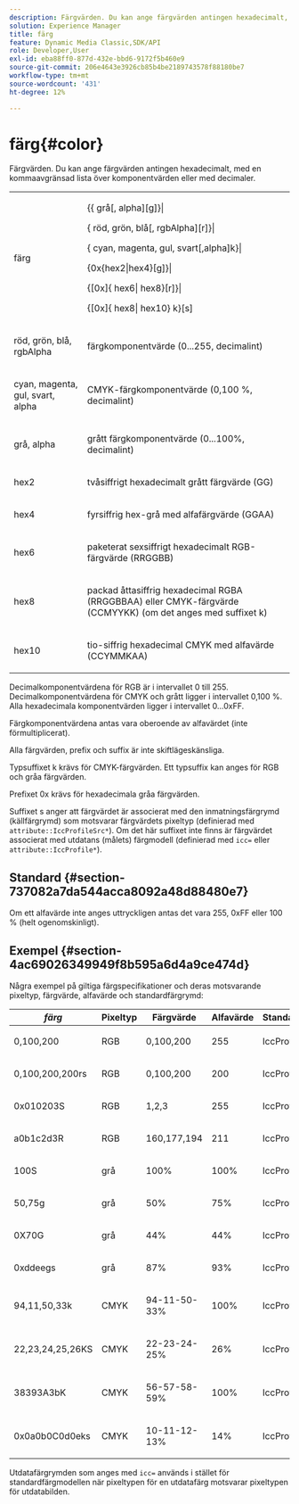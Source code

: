 ```yaml
---
description: Färgvärden. Du kan ange färgvärden antingen hexadecimalt, med en kommaavgränsad lista över komponentvärden eller med decimaler.
solution: Experience Manager
title: färg
feature: Dynamic Media Classic,SDK/API
role: Developer,User
exl-id: eba88ff0-877d-432e-bbd6-9172f5b460e9
source-git-commit: 206e4643e3926cb85b4be2189743578f88180be7
workflow-type: tm+mt
source-wordcount: '431'
ht-degree: 12%

---
```


# färg{#color}

Färgvärden. Du kan ange färgvärden antingen hexadecimalt, med en kommaavgränsad lista över komponentvärden eller med decimaler.

<table id="simpletable_9EBE66066E854ABE978F8F7ADC66BDE3"> 
 <tr class="strow"> 
  <td class="stentry"> <p><span class="codeph"> <span class="varname"> färg</span> </span> </p></td> 
  <td class="stentry"> <p> <span class="codeph">{{<span class="varname"> grå</span>[,<span class="varname"> alpha</span>][g]}|</span> </p> <p> <span class="codeph"> {<span class="varname"> röd</span>,<span class="varname"> grön</span>,<span class="varname"> blå</span>[,<span class="varname"> rgbAlpha</span>][r]}|</span> </p> <p> <span class="codeph"> {<span class="varname"> cyan</span>, <span class="varname"> magenta</span>, <span class="varname"> gul</span>, <span class="varname"> svart</span>[,alpha]k}|</span> </p> <p> <span class="codeph"> {0x{hex2|hex4}[g]}|</span> </p> <p> <span class="codeph">{[0x]{<span class="varname"> hex6</span>|<span class="varname"> hex8</span>}[r]}|</span> </p> <p> <span class="codeph"> {[0x]{<span class="varname"> hex8</span>|<span class="varname"> hex10</span>} k}[s]</span> </p> </td> 
 </tr> 
 <tr class="strow"> 
  <td class="stentry"> <p><span class="codeph"> <span class="varname"> röd</span>, <span class="varname"> grön</span>, <span class="varname"> blå</span>, <span class="varname"> rgbAlpha</span></span> </p> </td> 
  <td class="stentry"> <p>färgkomponentvärde (0...255, decimalint) </p> </td> 
 </tr> 
 <tr class="strow"> 
  <td class="stentry"> <p><span class="codeph"> <span class="varname"> cyan</span>, <span class="varname"> magenta</span>, <span class="varname"> gul</span>, <span class="varname"> svart</span>, <span class="varname"> alpha</span></span> </p></td> 
  <td class="stentry"> <p>CMYK-färgkomponentvärde (0,100 %, decimalint) </p></td> 
 </tr> 
 <tr class="strow"> 
  <td class="stentry"> <p><span class="codeph"> <span class="varname"> grå</span>, <span class="varname"> alpha</span></span> </p> </td> 
  <td class="stentry"> <p>grått färgkomponentvärde (0...100%, decimalint) </p> </td> 
 </tr> 
 <tr class="strow"> 
  <td class="stentry"> <p><span class="codeph"> <span class="varname"> hex2</span> </span> </p></td> 
  <td class="stentry"> <p>tvåsiffrigt hexadecimalt grått färgvärde (GG) </p></td> 
 </tr> 
 <tr class="strow"> 
  <td class="stentry"> <p><span class="codeph"> <span class="varname"> hex4</span> </span> </p> </td> 
  <td class="stentry"> <p>fyrsiffrig hex-grå med alfafärgvärde (GGAA) </p> </td> 
 </tr> 
 <tr class="strow"> 
  <td class="stentry"> <p><span class="codeph"> <span class="varname"> hex6</span> </span> </p> </td> 
  <td class="stentry"> <p>paketerat sexsiffrigt hexadecimalt RGB-färgvärde (RRGGBB) </p></td> 
 </tr> 
 <tr class="strow"> 
  <td class="stentry"> <p><span class="codeph"> <span class="varname"> hex8</span> </span> </p> </td> 
  <td class="stentry"> <p>packad åttasiffrig hexadecimal RGBA (RRGGBBAA) eller CMYK-färgvärde (CCMYYKK) (om det anges med suffixet k) </p></td> 
 </tr> 
 <tr class="strow"> 
  <td class="stentry"> <p><span class="codeph"> <span class="varname"> hex10</span> </span> </p></td> 
  <td class="stentry"> <p>tio-siffrig hexadecimal CMYK med alfavärde (CCYMMKAA) </p> </td> 
 </tr> 
</table>

Decimalkomponentvärdena för RGB är i intervallet 0 till 255. Decimalkomponentvärdena för CMYK och grått ligger i intervallet 0,100 %. Alla hexadecimala komponentvärden ligger i intervallet 0...0xFF.

Färgkomponentvärdena antas vara oberoende av alfavärdet (inte förmultiplicerat).

Alla färgvärden, prefix och suffix är inte skiftlägeskänsliga.

Typsuffixet k krävs för CMYK-färgvärden. Ett typsuffix kan anges för RGB och gråa färgvärden.

Prefixet 0x krävs för hexadecimala gråa färgvärden.

Suffixet s anger att färgvärdet är associerat med den inmatningsfärgrymd (källfärgrymd) som motsvarar färgvärdets pixeltyp (definierad med `attribute::IccProfileSrc*`). Om det här suffixet inte finns är färgvärdet associerat med utdatans (målets) färgmodell (definierad med `icc=` eller `attribute::IccProfile*`).

## Standard {#section-737082a7da544acca8092a48d88480e7}

Om ett alfavärde inte anges uttryckligen antas det vara 255, 0xFF eller 100 % (helt ogenomskinligt).

## Exempel {#section-4ac69026349949f8b595a6d4a9ce474d}

Några exempel på giltiga färgspecifikationer och deras motsvarande pixeltyp, färgvärde, alfavärde och standardfärgrymd:

<table id="table_1539E74A1EC545F1B5398D86A27079D1"> 
 <thead> 
  <tr> 
   <th class="entry"> <b> <i>färg</i> </b> </th> 
   <th class="entry"> <b>Pixeltyp</b> </th> 
   <th class="entry"> <b>Färgvärde</b> </th> 
   <th class="entry"> <b>Alfavärde</b> </th> 
   <th class="entry"> <b>Standardfärgrymd </b> </th> 
  </tr> 
 </thead>
 <tbody> 
  <tr> 
   <td> <p>0,100,200 </p> </td> 
   <td> <p>RGB </p> </td> 
   <td> <p>0,100,200 </p> </td> 
   <td> <p>255 </p> </td> 
   <td> <p> <span class="codeph"> IccProfileRgb</span> </p> </td> 
  </tr> 
  <tr> 
   <td> <p>0,100,200,200rs </p> </td> 
   <td> <p>RGB </p> </td> 
   <td> <p>0,100,200 </p> </td> 
   <td> <p>200 </p> </td> 
   <td> <p> <span class="codeph"> IccProfileSrcRgb</span> </p> </td> 
  </tr> 
  <tr> 
   <td> <p>0x010203S </p> </td> 
   <td> <p>RGB </p> </td> 
   <td> <p>1,2,3 </p> </td> 
   <td> <p>255 </p> </td> 
   <td> <p> <span class="codeph"> IccProfileSrcRgb</span> </p> </td> 
  </tr> 
  <tr> 
   <td> <p>a0b1c2d3R </p> </td> 
   <td> <p>RGB </p> </td> 
   <td> <p>160,177,194 </p> </td> 
   <td> <p>211 </p> </td> 
   <td> <p> <span class="codeph"> IccProfileRgb</span> </p> </td> 
  </tr> 
  <tr> 
   <td> <p>100S </p> </td> 
   <td> <p>grå </p> </td> 
   <td> <p>100% </p> </td> 
   <td> <p>100% </p> </td> 
   <td> <p> <span class="codeph"> IccProfileSrcGray</span> </p> </td> 
  </tr> 
  <tr> 
   <td> <p>50,75g </p> </td> 
   <td> <p>grå </p> </td> 
   <td> <p>50% </p> </td> 
   <td> <p>75% </p> </td> 
   <td> <p> <span class="codeph"> IccProfileGray</span> </p> </td> 
  </tr> 
  <tr> 
   <td> <p>0X70G </p> </td> 
   <td> <p>grå </p> </td> 
   <td> <p>44% </p> </td> 
   <td> <p>44% </p> </td> 
   <td> <p> <span class="codeph"> IccProfileGray</span> </p> </td> 
  </tr> 
  <tr> 
   <td> <p>0xddeegs </p> </td> 
   <td> <p>grå </p> </td> 
   <td> <p>87% </p> </td> 
   <td> <p>93% </p> </td> 
   <td> <p> <span class="codeph"> IccProfileSrcGray </span> </p> </td> 
  </tr> 
  <tr> 
   <td> <p>94,11,50,33k </p> </td> 
   <td> <p>CMYK </p> </td> 
   <td> <p>94-11-50-33% </p> </td> 
   <td> <p>100% </p> </td> 
   <td> <p> <span class="codeph"> IccProfileCmyk</span> </p> </td> 
  </tr> 
  <tr> 
   <td> <p>22,23,24,25,26KS </p> </td> 
   <td> <p>CMYK </p> </td> 
   <td> <p>22-23-24-25% </p> </td> 
   <td> <p>26% </p> </td> 
   <td> <p> <span class="codeph"> IccProfileSrcCmyk</span> </p> </td> 
  </tr> 
  <tr> 
   <td> <p>38393A3bK </p> </td> 
   <td> <p>CMYK </p> </td> 
   <td> <p>56-57-58-59% </p> </td> 
   <td> <p>100% </p> </td> 
   <td> <p> <span class="codeph"> IccProfileCmyk</span> </p> </td> 
  </tr> 
  <tr> 
   <td> <p>0x0a0b0C0d0eks </p> </td> 
   <td> <p>CMYK </p> </td> 
   <td> <p>10-11-12-13% </p> </td> 
   <td> <p>14% </p> </td> 
   <td> <p> <span class="codeph"> IccProfileSrcCmyk</span> </p> </td> 
  </tr> 
 </tbody> 
</table>

Utdatafärgrymden som anges med `icc=` används i stället för standardfärgmodellen när pixeltypen för en utdatafärg motsvarar pixeltypen för utdatabilden.
